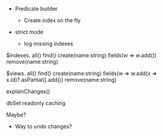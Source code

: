 - Predicate builder
    - Create index on the fly

- strict mode
    - log missing indexes



$indexes.
    all()
    find()
    create(name:string)
        fields(w => w.add())
    remove(name:string)

$views.
    all()
    find()
    create(name:string)
        fields(w => w.add(x => x.id)?.asPartial().add())
    remove(name:string)

explainChanges()

dbSet
    readonly
    caching

Maybe?
- Way to undo changes?
